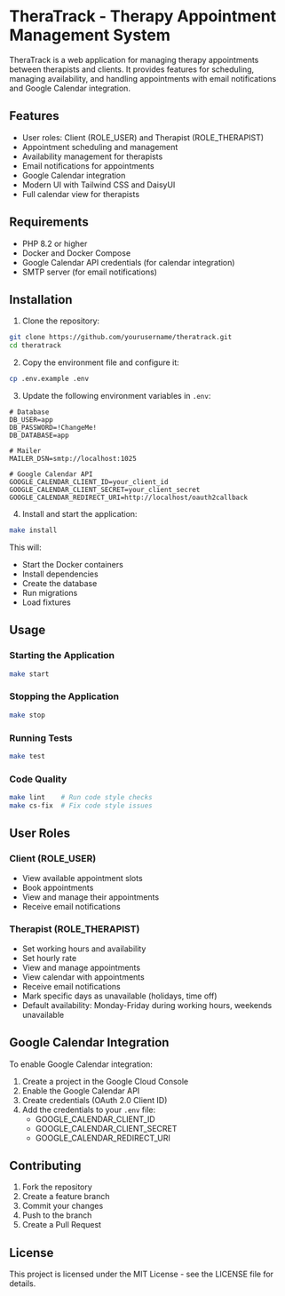 # TheraTrack - Therapy Appointment Management System

TheraTrack is a web application for managing therapy appointments between therapists and clients. It provides features for scheduling, managing availability, and handling appointments with email notifications and Google Calendar integration.

## Features

- User roles: Client (ROLE_USER) and Therapist (ROLE_THERAPIST)
- Appointment scheduling and management
- Availability management for therapists
- Email notifications for appointments
- Google Calendar integration
- Modern UI with Tailwind CSS and DaisyUI
- Full calendar view for therapists

## Requirements

- PHP 8.2 or higher
- Docker and Docker Compose
- Google Calendar API credentials (for calendar integration)
- SMTP server (for email notifications)

## Installation

1. Clone the repository:
```bash
git clone https://github.com/yourusername/theratrack.git
cd theratrack
```

2. Copy the environment file and configure it:
```bash
cp .env.example .env
```

3. Update the following environment variables in `.env`:
```
# Database
DB_USER=app
DB_PASSWORD=!ChangeMe!
DB_DATABASE=app

# Mailer
MAILER_DSN=smtp://localhost:1025

# Google Calendar API
GOOGLE_CALENDAR_CLIENT_ID=your_client_id
GOOGLE_CALENDAR_CLIENT_SECRET=your_client_secret
GOOGLE_CALENDAR_REDIRECT_URI=http://localhost/oauth2callback
```

4. Install and start the application:
```bash
make install
```

This will:
- Start the Docker containers
- Install dependencies
- Create the database
- Run migrations
- Load fixtures

## Usage

### Starting the Application

```bash
make start
```

### Stopping the Application

```bash
make stop
```

### Running Tests

```bash
make test
```

### Code Quality

```bash
make lint    # Run code style checks
make cs-fix  # Fix code style issues
```

## User Roles

### Client (ROLE_USER)
- View available appointment slots
- Book appointments
- View and manage their appointments
- Receive email notifications

### Therapist (ROLE_THERAPIST)
- Set working hours and availability
- Set hourly rate
- View and manage appointments
- View calendar with appointments
- Receive email notifications
- Mark specific days as unavailable (holidays, time off)
- Default availability: Monday-Friday during working hours, weekends unavailable

## Google Calendar Integration

To enable Google Calendar integration:

1. Create a project in the Google Cloud Console
2. Enable the Google Calendar API
3. Create credentials (OAuth 2.0 Client ID)
4. Add the credentials to your `.env` file:
   - GOOGLE_CALENDAR_CLIENT_ID
   - GOOGLE_CALENDAR_CLIENT_SECRET
   - GOOGLE_CALENDAR_REDIRECT_URI

## Contributing

1. Fork the repository
2. Create a feature branch
3. Commit your changes
4. Push to the branch
5. Create a Pull Request

## License

This project is licensed under the MIT License - see the LICENSE file for details. 